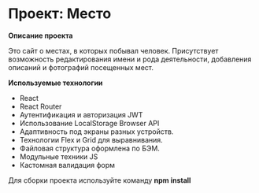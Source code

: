 # Проект: Место

**Описание проекта**

Это сайт о местах, в которых побывал человек.
Присутствует возможность редактирования имени и рода деятельности, добавления описаний и фотографий посещенных мест.


**Используемые технологии**

+ React
+ React Router
+ Аутентификация и авторизация JWT
+ Использование LocalStorage Browser API
+ Адаптивность под экраны разных устройств.
+ Технологии Flex и Grid для выравнивания.
+ Файловая структура оформлена по БЭМ.
+ Модульные техники JS
+ Кастомная валидация форм

Для сборки проекта используйте команду **npm install**